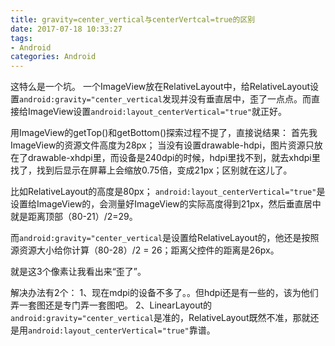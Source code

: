```yaml
---
title: gravity=center_vertical与centerVertcal=true的区别
date: 2017-07-18 10:33:27
tags: 
- Android
categories: Android
---
```


这特么是一个坑。
一个ImageView放在RelativeLayout中，给RelativeLayout设置`android:gravity="center_vertical`发现并没有垂直居中，歪了一点点。而直接给ImageView设置`android:layout_centerVertical="true"`就正好。

用ImageView的getTop()和getBottom()探索过程不提了，直接说结果：
首先我ImageView的资源文件高度为28px；
当没有设置drawable-hdpi，图片资源只放在了drawable-xhdpi里，而设备是240dpi的时候，hdpi里找不到，就去xhdpi里找了，找到后显示在屏幕上会缩放0.75倍，变成21px；区别就在这儿了。

比如RelativeLayout的高度是80px；
`android:layout_centerVertical="true"`是设置给ImageView的，会测量好ImageView的实际高度得到21px，然后垂直居中就是距离顶部（80-21）/2=29。

而`android:gravity="center_vertical`是设置给RelativeLayout的，他还是按照源资源大小给你计算（80-28）/2 = 26；距离父控件的距离是26px。

就是这3个像素让我看出来“歪了”。

解决办法有2个：
1、现在mdpi的设备不多了。。但hdpi还是有一些的，该为他们弄一套图还是专门弄一套图吧。
2、LinearLayout的`android:gravity="center_vertical`是准的，RelativeLayout既然不准，那就还是用`android:layout_centerVertical="true"`靠谱。
